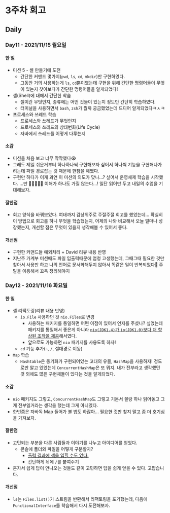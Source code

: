 # 3주차 회고

## Daily

### Day11 - 2021/11/15 월요일

#### 한 일

- 미션 5 - 셸 만들기에 도전
  - 간단한 커맨드 몇가지(`pwd`, `ls`, `cd`, `mkdir`)만 구현하였다.
  - 그동안 거의 사용하는게 `ls`, `cd`뿐이였는데 구현을 위해 간단한 명령어들이 무엇이 있는지 찾아보다가 간단한 명령어들을 알게되었다!
- 셸(Shell)에 대해서 간단한 학습
  - 셸이란 무엇인지, 종류에는 어떤 것들이 있는지 정도만 간단히 학습하였다.
  - 터미널을 사용하면서 `bash`, `zsh`가 뭘까 궁금했었는데 드디어 알게되었다ㅋㅅㅋ
- 프로세스와 쓰레드 학습
  - 프로세스와 쓰레드가 무엇인지
  - 프로세스와 쓰레드의 상태변화(Life Cycle)
  - 자바에서 쓰레드를 어떻게 다루는지

#### 소감

- 미션을 처음 보고 너무 막막했다😭
- 그래도 제일 쉬운거부터 하나하나씩 구현해보자 싶어서 하나씩 기능을 구현해나가려는데 파일 경로잡는 것 때문에 한참을 헤맸다.
- 구현만 하다가 이게 과연 이 미션의 의도가 맞나...? 싶어서 운영체제 학습을 시작했다. ...만 🤯🤯🤯🤯🤯 이해가 하나도 가질 않는다...! 일단 읽어만 두고 내일의 수업을 기대해보자.

#### 잘한점

- 회고 양식을 바꿔보았다. 여태까지 감상위주로 주절주절 회고를 했었는데... 확실히 이 방법으로 회고를 하니 무엇을 학습했는지, 어제의 나와 비교해서 오늘 얼마나 성장했는지, 개선할 점은 무엇이 있을지 생각해볼 수 있어서 좋다.

#### 개선점

- 구현한 커맨드들 예외처리 + David 리뷰 내용 반영
- 지난주 가계부 미션때도 파일 입출력때문에 엄청 고생했는데, 그때그때 필요한 것만 찾아서 사용만 하고 나의 언어로 문서화해두지 않아서 똑같은 일이 반복되었다🥲 주말을 이용해서 꼬옥 정리해야지

### Day12 - 2021/11/16 화요일

#### 한 일

- 셸 리팩토링(리뷰 내용 반영)
  - `io.File` 사용하던 것 `nio.Files`로 변경
    - 사용하는 패키지를 통일하면 어떤 이점이 있어서 언지를 주셨나? 싶었는데 패키지를 통일해서 좋은게 아니라 [`nio(JDK1.4)`가 `io(JDK1.0)`보다 더 향상된 조작을 제공](https://www.baeldung.com/java-io-vs-nio)해서였다.
    - 앞으로도 가능하면 `nio` 패키지를 사용도록 하자!
  - `cd` 기능 추가(`~`, `/`, 절대경로 이동)
- `Map` 학습
  - `Hashtable`은 동기화가 구현되어있는 고대의 유믈, `HashMap`을 사용하자! 정도로만 알고 있었는데 `ConcurrentHashMap`은 또 뭐지. 내가 전부라고 생각했던 것 외에도 많은 구현체들이 있다는 것을 알게되었다.

#### 소감

- `nio` 패키지도 그렇고, `ConcurrentHashMap`도 그렇고 기본서 꼴랑 하나 읽어놓고 그게 전부일거라는 생각을 했는데 그게 아니였다.
- 한번쯤은 자바독 Map 들어가 볼 법도 하잖아... 필요한 것만 찾지 말고 좀 더 호기심을 가져보자.

#### 잘한점

- 고민되는 부분을 다른 사람들과 이야기를 나누고 아이디어를 얻었다.
  - 콘솔에 폴더와 파일을 어떻게 구분할지?
    - [출력 결과에 색을 입힐 수도 있다.](https://stackoverflow.com/questions/5762491/how-to-print-color-in-console-using-system-out-println)
    - 간단하게 뒤에 `/`를 붙여주기
- 혼자서 쉽게 답이 안나오는 것들도 같이 고민하면 답을 쉽게 얻을 수 있다. 고맙습니다.

#### 개선점

- `ls`는 `Files.list()`가 스트림을 반환해서 리팩토링을 포기했는데, 다음에 `FunctionalInterface`를 학습해서 다시 도전해보자.
